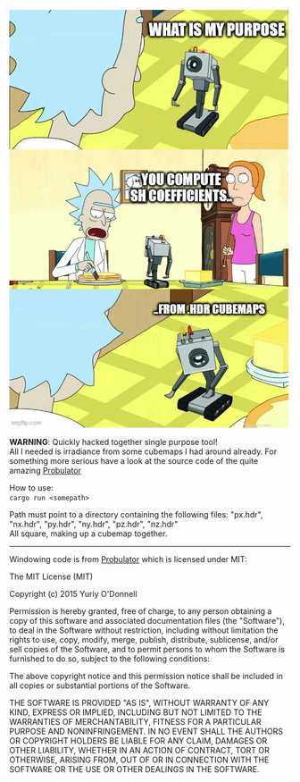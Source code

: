 ![Raison d'être](/very-descriptive-image.jpg)

**WARNING**: Quickly hacked together single purpose tool!  
All I needed is irradiance from some cubemaps I had around already.
For something more serious have a look at the source code of the quite amazing [Probulator](https://github.com/kayru/Probulator/)


How to use:  
`cargo run <somepath>`

Path must point to a directory containing the following files: "px.hdr", "nx.hdr", "py.hdr", "ny.hdr", "pz.hdr", "nz.hdr"  
All square, making up a cubemap together.

-------------

Windowing code is from [Probulator](https://github.com/kayru/Probulator/) which is licensed under MIT:

The MIT License (MIT)

Copyright (c) 2015 Yuriy O'Donnell

Permission is hereby granted, free of charge, to any person obtaining a copy
of this software and associated documentation files (the "Software"), to deal
in the Software without restriction, including without limitation the rights
to use, copy, modify, merge, publish, distribute, sublicense, and/or sell
copies of the Software, and to permit persons to whom the Software is
furnished to do so, subject to the following conditions:

The above copyright notice and this permission notice shall be included in all
copies or substantial portions of the Software.

THE SOFTWARE IS PROVIDED "AS IS", WITHOUT WARRANTY OF ANY KIND, EXPRESS OR
IMPLIED, INCLUDING BUT NOT LIMITED TO THE WARRANTIES OF MERCHANTABILITY,
FITNESS FOR A PARTICULAR PURPOSE AND NONINFRINGEMENT. IN NO EVENT SHALL THE
AUTHORS OR COPYRIGHT HOLDERS BE LIABLE FOR ANY CLAIM, DAMAGES OR OTHER
LIABILITY, WHETHER IN AN ACTION OF CONTRACT, TORT OR OTHERWISE, ARISING FROM,
OUT OF OR IN CONNECTION WITH THE SOFTWARE OR THE USE OR OTHER DEALINGS IN THE
SOFTWARE.